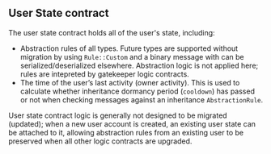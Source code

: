 ## User State contract

The user state contract holds all of the user's state, including:
- Abstraction rules of all types. Future types are supported without migration by using `Rule::Custom` and a binary message with can be serialized/deserialized elsewhere. Abstraction logic is not applied here; rules are intepreted by gatekeeper logic contracts.
- The time of the user’s last activity (owner activity). This is used to calculate whether inheritance dormancy period (`cooldown`) has passed or not when checking messages against an inheritance `AbstractionRule`.

User state contract logic is generally not designed to be migrated (updated); when a new user account is created, an existing user state can be attached to it, allowing abstraction rules from an existing user to be preserved when all other logic contracts are upgraded.